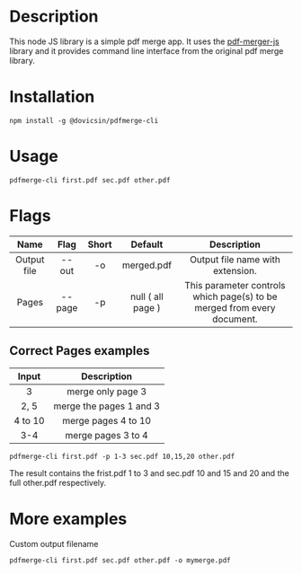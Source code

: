 # Description

This node JS library is a simple pdf merge app. It uses the [pdf-merger-js](https://www.npmjs.com/package/pdf-merger-js) library and it provides command line interface from the original pdf merge library.

# Installation

```
npm install -g @dovicsin/pdfmerge-cli
```

# Usage

```
pdfmerge-cli first.pdf sec.pdf other.pdf
```

# Flags

|    Name     |  Flag  | Short |      Default      |                                                Description                                                 |
| :---------: | :----: | :---: | :---------------: | :--------------------------------------------------------------------------------------------------------: |
| Output file | --out  |  -o   |    merged.pdf     |                                      Output file name with extension.                                      |
|    Pages    | --page |  -p   | null ( all page ) | This parameter controls which page(s) to be merged from every document. |

## Correct Pages examples

|  Input  |       Description       |
| :-----: | :---------------------: |
|    3    |    merge only page 3    |
|  2, 5   | merge the pages 1 and 3 |
| 4 to 10 |   merge pages 4 to 10   |
|   3-4   |   merge pages 3 to 4    |

```
pdfmerge-cli first.pdf -p 1-3 sec.pdf 10,15,20 other.pdf
```

The result contains the frist.pdf 1 to 3 and sec.pdf 10 and 15 and 20 and the full other.pdf respectively.

# More examples

Custom output filename

```
pdfmerge-cli first.pdf sec.pdf other.pdf -o mymerge.pdf
```
